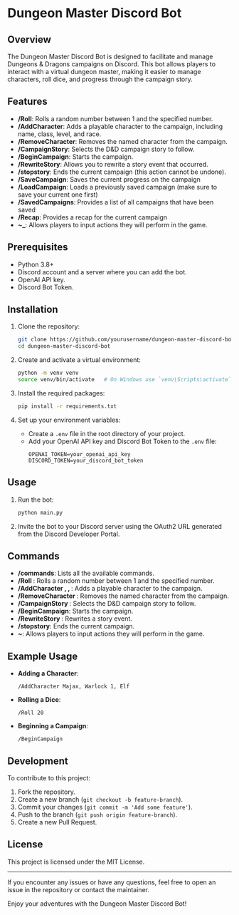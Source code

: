 # Dungeon Master Discord Bot

## Overview

The Dungeon Master Discord Bot is designed to facilitate and manage Dungeons & Dragons campaigns on Discord. This bot allows players to interact with a virtual dungeon master, making it easier to manage characters, roll dice, and progress through the campaign story.

## Features

- **/Roll**: Rolls a random number between 1 and the specified number.
- **/AddCharacter**: Adds a playable character to the campaign, including name, class, level, and race.
- **/RemoveCharacter**: Removes the named character from the campaign.
- **/CampaignStory**: Selects the D&D campaign story to follow.
- **/BeginCampaign**: Starts the campaign.
- **/RewriteStory**: Allows you to rewrite a story event that occurred.
- **/stopstory**: Ends the current campaign (this action cannot be undone).
- **/SaveCampaign**: Saves the current progress on the campaign
- **/LoadCampaign**: Loads a previously saved campaign (make sure to save your current one first)
- **/SavedCampaigns**: Provides a list of all campaigns that have been saved
- **/Recap**: Provides a recap for the current campaign
- **~_**: Allows players to input actions they will perform in the game.

## Prerequisites

- Python 3.8+
- Discord account and a server where you can add the bot.
- OpenAI API key.
- Discord Bot Token.

## Installation

1. Clone the repository:
    ```bash
    git clone https://github.com/yourusername/dungeon-master-discord-bot.git
    cd dungeon-master-discord-bot
    ```

2. Create and activate a virtual environment:
    ```bash
    python -m venv venv
    source venv/bin/activate   # On Windows use `venv\Scripts\activate`
    ```

3. Install the required packages:
    ```bash
    pip install -r requirements.txt
    ```

4. Set up your environment variables:
    - Create a `.env` file in the root directory of your project.
    - Add your OpenAI API key and Discord Bot Token to the `.env` file:
        ```env
        OPENAI_TOKEN=your_openai_api_key
        DISCORD_TOKEN=your_discord_bot_token
        ```

## Usage

1. Run the bot:
    ```bash
    python main.py
    ```

2. Invite the bot to your Discord server using the OAuth2 URL generated from the Discord Developer Portal.

## Commands

- **/commands**: Lists all the available commands.
- **/Roll <number>**: Rolls a random number between 1 and the specified number.
- **/AddCharacter <name>, <class> <level>, <race>**: Adds a playable character to the campaign.
- **/RemoveCharacter <name>**: Removes the named character from the campaign.
- **/CampaignStory <story>**: Selects the D&D campaign story to follow.
- **/BeginCampaign**: Starts the campaign.
- **/RewriteStory <event>**: Rewrites a story event.
- **/stopstory**: Ends the current campaign.
- **~<action>**: Allows players to input actions they will perform in the game.

## Example Usage

- **Adding a Character**: 
    ```
    /AddCharacter Majax, Warlock 1, Elf
    ```
- **Rolling a Dice**: 
    ```
    /Roll 20
    ```
- **Beginning a Campaign**:
    ```
    /BeginCampaign
    ```

## Development

To contribute to this project:

1. Fork the repository.
2. Create a new branch (`git checkout -b feature-branch`).
3. Commit your changes (`git commit -m 'Add some feature'`).
4. Push to the branch (`git push origin feature-branch`).
5. Create a new Pull Request.

## License

This project is licensed under the MIT License.

---

If you encounter any issues or have any questions, feel free to open an issue in the repository or contact the maintainer.

Enjoy your adventures with the Dungeon Master Discord Bot!
